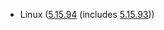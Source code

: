 - Linux ([5.15.94](https://lwn.net/Articles/923308) (includes [5.15.93](https://lwn.net/Articles/922814)))
